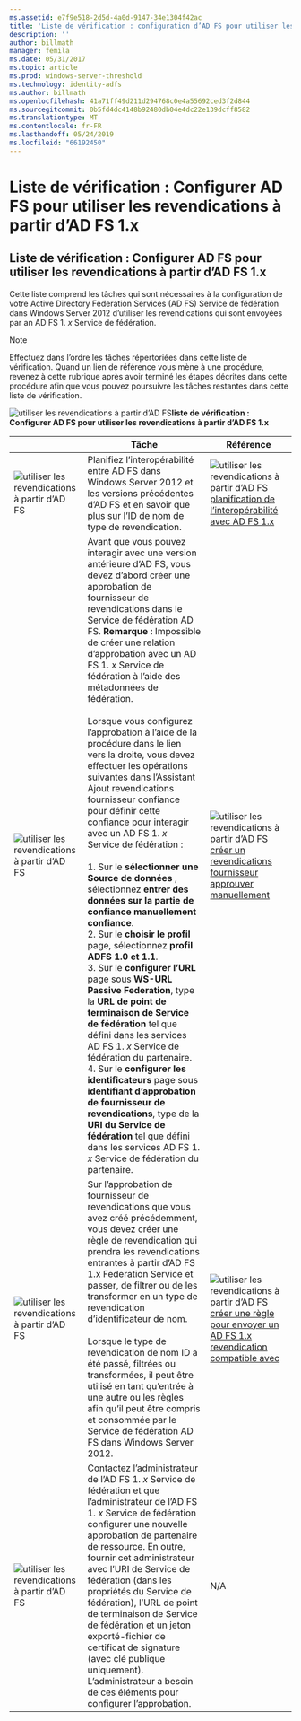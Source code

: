 ```yaml
---
ms.assetid: e7f9e518-2d5d-4a0d-9147-34e1304f42ac
title: 'Liste de vérification : configuration d’AD FS pour utiliser les revendications à partir d’AD FS 1.x'
description: ''
author: billmath
manager: femila
ms.date: 05/31/2017
ms.topic: article
ms.prod: windows-server-threshold
ms.technology: identity-adfs
ms.author: billmath
ms.openlocfilehash: 41a71ff49d211d294768c0e4a55692ced3f2d844
ms.sourcegitcommit: 0b5fd4dc4148b92480db04e4dc22e139dcff8582
ms.translationtype: MT
ms.contentlocale: fr-FR
ms.lasthandoff: 05/24/2019
ms.locfileid: "66192450"
---
```

# <a name="checklist-configuring-ad-fs--to-consume-claims-from-ad-fs-1x"></a>Liste de vérification : Configurer AD FS pour utiliser les revendications à partir d’AD FS 1.x

  
## <a name="checklist-configuring-ad-fs-to-consume-claims-from-adfs1x"></a>Liste de vérification : Configurer AD FS pour utiliser les revendications à partir d’AD FS 1.x  
Cette liste comprend les tâches qui sont nécessaires à la configuration de votre Active Directory Federation Services \(AD FS\) Service de fédération dans Windows Server 2012 d’utiliser les revendications qui sont envoyées par an AD FS 1. *x* Service de fédération.  
  
> [!NOTE]  
> Effectuez dans l’ordre les tâches répertoriées dans cette liste de vérification. Quand un lien de référence vous mène à une procédure, revenez à cette rubrique après avoir terminé les étapes décrites dans cette procédure afin que vous pouvez poursuivre les tâches restantes dans cette liste de vérification.  
  
![utiliser les revendications à partir d’AD FS](media/2b05dce3-938f-4168-9b8f-1f4398cbdb9b.gif)**liste de vérification : Configurer AD FS pour utiliser les revendications à partir d’AD FS 1.x**  
  
||Tâche|Référence|  
|-|--------|-------------|  
|![utiliser les revendications à partir d’AD FS](media/icon_checkboxo.gif)|Planifiez l’interopérabilité entre AD FS dans Windows Server 2012 et les versions précédentes d’AD FS et en savoir que plus sur l’ID de nom de type de revendication.|![utiliser les revendications à partir d’AD FS](media/faa393df-4856-4431-9eda-4f4e5be72a90.gif)[planification de l’interopérabilité avec AD FS 1.x](https://technet.microsoft.com/library/ff678040.aspx)|  
|![utiliser les revendications à partir d’AD FS](media/icon_checkboxo.gif)|Avant que vous pouvez interagir avec une version antérieure d’AD FS, vous devez d’abord créer une approbation de fournisseur de revendications dans le Service de fédération AD FS. **Remarque :** Impossible de créer une relation d’approbation avec un AD FS 1. *x* Service de fédération à l’aide des métadonnées de fédération.<br /><br />Lorsque vous configurez l’approbation à l’aide de la procédure dans le lien vers la droite, vous devez effectuer les opérations suivantes dans l’Assistant Ajout revendications fournisseur confiance pour définir cette confiance pour interagir avec un AD FS 1. *x* Service de fédération :<br /><br />1.  Sur le **sélectionner une Source de données** , sélectionnez **entrer des données sur la partie de confiance manuellement confiance**.<br />2.  Sur le **choisir le profil** page, sélectionnez **profil ADFS 1.0 et 1.1**.<br />3.  Sur le **configurer l’URL** page sous **WS\-URL Passive Federation**, type la **URL de point de terminaison de Service de fédération** tel que défini dans les services AD FS 1. *x* Service de fédération du partenaire.<br />4.  Sur le **configurer les identificateurs** page sous **identifiant d’approbation de fournisseur de revendications**, type de la **URI du Service de fédération** tel que défini dans les services AD FS 1. *x* Service de fédération du partenaire.|![utiliser les revendications à partir d’AD FS](media/faa393df-4856-4431-9eda-4f4e5be72a90.gif)[créer un revendications fournisseur approuver manuellement](../../ad-fs/operations/Create-a-Claims-Provider-Trust.md)|  
|![utiliser les revendications à partir d’AD FS](media/icon_checkboxo.gif)|Sur l’approbation de fournisseur de revendications que vous avez créé précédemment, vous devez créer une règle de revendication qui prendra les revendications entrantes à partir d’AD FS 1.x Federation Service et passer, de filtrer ou de les transformer en un type de revendication d’identificateur de nom.<br /><br />Lorsque le type de revendication de nom ID a été passé, filtrées ou transformées, il peut être utilisé en tant qu’entrée à une autre ou les règles afin qu’il peut être compris et consommée par le Service de fédération AD FS dans Windows Server 2012.|![utiliser les revendications à partir d’AD FS](media/faa393df-4856-4431-9eda-4f4e5be72a90.gif)[créer une règle pour envoyer un AD FS 1.x revendication compatible avec](../../ad-fs/operations/Create-a-Rule-to-Send-an-AD-FS-1x-Compatible-Claim.md)|  
|![utiliser les revendications à partir d’AD FS](media/icon_checkboxo.gif)|Contactez l’administrateur de l’AD FS 1. *x* Service de fédération et que l’administrateur de l’AD FS 1. *x* Service de fédération configurer une nouvelle approbation de partenaire de ressource. En outre, fournir cet administrateur avec l’URI de Service de fédération \(dans les propriétés du Service de fédération\), l’URL de point de terminaison de Service de fédération et un jeton exporté\-fichier de certificat de signature \(avec clé publique uniquement\). L’administrateur a besoin de ces éléments pour configurer l’approbation.|N\/A|  
  

